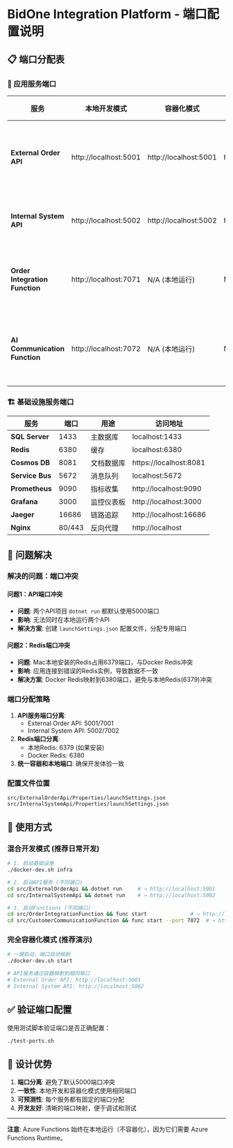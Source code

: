 # BidOne Integration Platform - 端口配置说明

## 📋 端口分配表

### 🚀 应用服务端口
| 服务 | 本地开发模式 | 容器化模式 | HTTPS (本地) | 说明 |
|------|-------------|-----------|-------------|------|
| **External Order API** | http://localhost:5001 | http://localhost:5001 | https://localhost:7001 | 外部订单接收API |
| **Internal System API** | http://localhost:5002 | http://localhost:5002 | https://localhost:7002 | 内部系统API |
| **Order Integration Function** | http://localhost:7071 | N/A (本地运行) | N/A | 订单处理函数 |
| **AI Communication Function** | http://localhost:7072 | N/A (本地运行) | N/A | AI智能沟通函数 |

### 🏗️ 基础设施服务端口
| 服务 | 端口 | 用途 | 访问地址 |
|------|------|------|----------|
| **SQL Server** | 1433 | 主数据库 | localhost:1433 |
| **Redis** | 6380 | 缓存 | localhost:6380 |
| **Cosmos DB** | 8081 | 文档数据库 | https://localhost:8081 |
| **Service Bus** | 5672 | 消息队列 | localhost:5672 |
| **Prometheus** | 9090 | 指标收集 | http://localhost:9090 |
| **Grafana** | 3000 | 监控仪表板 | http://localhost:3000 |
| **Jaeger** | 16686 | 链路追踪 | http://localhost:16686 |
| **Nginx** | 80/443 | 反向代理 | http://localhost |

## 🔧 问题解决

### 解决的问题：端口冲突

#### 问题1：API端口冲突
- **问题**: 两个API项目 `dotnet run` 都默认使用5000端口
- **影响**: 无法同时在本地运行两个API
- **解决方案**: 创建 `launchSettings.json` 配置文件，分配专用端口

#### 问题2：Redis端口冲突  
- **问题**: Mac本地安装的Redis占用6379端口，与Docker Redis冲突
- **影响**: 应用连接到错误的Redis实例，导致数据不一致
- **解决方案**: Docker Redis映射到6380端口，避免与本地Redis(6379)冲突

### 端口分配策略
1. **API服务端口分离**:
   - External Order API: 5001/7001
   - Internal System API: 5002/7002
2. **Redis端口分离**:
   - 本地Redis: 6379 (如果安装)
   - Docker Redis: 6380
3. **统一容器和本地端口**: 确保开发体验一致

### 配置文件位置
```
src/ExternalOrderApi/Properties/launchSettings.json
src/InternalSystemApi/Properties/launchSettings.json
```

## 🚀 使用方式

### 混合开发模式 (推荐日常开发)
```bash
# 1. 启动基础设施
./docker-dev.sh infra

# 2. 启动API服务 (不同端口)
cd src/ExternalOrderApi && dotnet run     # → http://localhost:5001
cd src/InternalSystemApi && dotnet run    # → http://localhost:5002

# 3. 启动Functions (不同端口)
cd src/OrderIntegrationFunction && func start              # → http://localhost:7071
cd src/CustomerCommunicationFunction && func start --port 7072  # → http://localhost:7072
```

### 完全容器化模式 (推荐演示)
```bash
# 一键启动，端口自动映射
./docker-dev.sh start

# API服务通过容器映射到相同端口
# External Order API: http://localhost:5001
# Internal System API: http://localhost:5002
```

## ✅ 验证端口配置

使用测试脚本验证端口是否正确配置：
```bash
./test-ports.sh
```

## 🎯 设计优势

1. **端口分离**: 避免了默认5000端口冲突
2. **一致性**: 本地开发和容器化模式使用相同端口
3. **可预测性**: 每个服务都有固定的端口分配
4. **开发友好**: 清晰的端口映射，便于调试和测试

---

**注意**: Azure Functions 始终在本地运行（不容器化），因为它们需要 Azure Functions Runtime。
